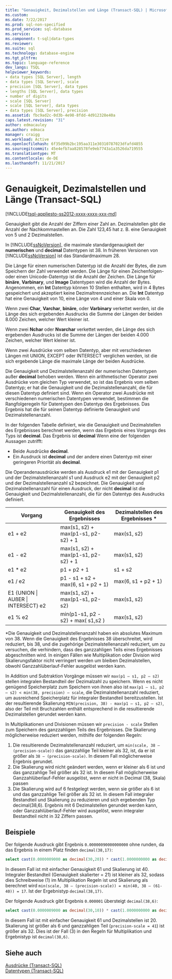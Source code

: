 ```yaml
---
title: "Genauigkeit, Dezimalstellen und Länge (Transact-SQL) | Microsoft Docs"
ms.custom: 
ms.date: 7/22/2017
ms.prod: sql-non-specified
ms.prod_service: sql-database
ms.service: 
ms.component: t-sql|data-types
ms.reviewer: 
ms.suite: sql
ms.technology: database-engine
ms.tgt_pltfrm: 
ms.topic: language-reference
dev_langs: TSQL
helpviewer_keywords:
- data types [SQL Server], length
- data types [SQL Server], scale
- precision [SQL Server], data types
- lengths [SQL Server], data types
- number of digits
- scale [SQL Server]
- scale [SQL Server], data types
- data types [SQL Server], precision
ms.assetid: fbc9ad2c-0d3b-4e98-8fdd-4d912328e40a
caps.latest.revision: "31"
author: edmacauley
ms.author: edmaca
manager: craigg
ms.workload: Active
ms.openlocfilehash: 6f35d99b2bc195aa311e30310787023dfafd4855
ms.sourcegitcommit: 45e4efb7aa828578fe9eb7743a1a3526da719555
ms.translationtype: MT
ms.contentlocale: de-DE
ms.lasthandoff: 11/21/2017
---
```

# <a name="precision-scale-and-length-transact-sql"></a>Genauigkeit, Dezimalstellen und Länge (Transact-SQL)
[!INCLUDE[tsql-appliesto-ss2012-xxxx-xxxx-xxx-md](../../includes/tsql-appliesto-ss2012-xxxx-xxxx-xxx-md.md)]

Genauigkeit gibt die Anzahl der Ziffern einer Zahl an. Dezimalstellen gibt die Anzahl der Nachkommastellen an. Die Zahl 123,45 hat z. B. eine Genauigkeit von 5 und 2 Dezimalstellen.
  
In [!INCLUDE[ssNoVersion](../../includes/ssnoversion-md.md)], die maximale standardgenauigkeit der **numerischen** und **decimal** Datentypen ist 38. In früheren Versionen von [!INCLUDE[ssNoVersion](../../includes/ssnoversion-md.md)] ist das Standardmaximum 28.
  
Die Länge für einen numerischen Datentyp ist die Anzahl der Bytes, die zum Speichern der Zahl verwendet werden. Die Länge für einen Zeichenfolgen- oder einen Unicode-Datentyp ist die Anzahl der Zeichen. Die Länge für **binäre**, **Varbinary**, und **Image** Datentypen wird die Anzahl der Bytes. Angenommen, ein **Int** Datentyp können 10 Stellen enthalten, wird in 4 Bytes gespeichert und akzeptiert keine Dezimaltrennzeichen an. Die **Int** Datentyp hat eine Genauigkeit von 10, eine Länge von 4 und einer Skala von 0.
  
Wenn zwei **Char**, **Varchar**, **binäre**, oder **Varbinary** verkettet werden, ist die Länge des sich ergebenden Ausdrucks die Summe der Längen der beiden 8.000 Zeichen, welcher Wert kleiner ist.
  
Wenn zwei **Nchar** oder **Nvarchar** verkettet werden, die Länge des sich ergebenden Ausdrucks ist die Summe der Längen der beiden 4.000 Zeichen, welcher Wert kleiner ist.
  
Wenn zwei Ausdrücke vom selben Datentyp, aber mit verschiedenen Längen mit UNION, EXCEPT oder INTERSECT verglichen werden, ist die sich ergebende Länge die maximale Länge der beiden Ausdrücke.
  
Die Genauigkeit und Dezimalstellenanzahl der numerischen Datentypen außer **decimal** behoben werden. Wenn ein arithmetischer Operator zwei Ausdrücke vom gleichen Typ verwendet, so ist das Ergebnis vom selben Datentyp; er hat die Genauigkeit und die Dezimalstellenanzahl, die für diesen Datentyp definiert sind. Wenn ein Operator zwei Ausdrücke mit verschiedenen numerischen Datentypen verwendet, bestimmen die Rangfolgeregeln für Datentypen den Datentyp des Ergebnisses. Das Ergebnis hat die für seinen Datentyp definierte Genauigkeit und Dezimalstellenanzahl.
  
In der folgenden Tabelle definiert, wie die Genauigkeit und Dezimalstellen des Ergebnisses berechnet werden, wenn das Ergebnis eines Vorgangs des Typs ist **decimal**. Das Ergebnis ist **decimal** Wenn eine der folgenden Aussagen zutrifft:
-   Beide Ausdrücke **decimal**.  
-   Ein Ausdruck ist **decimal** und der andere einen Datentyp mit einer geringeren Priorität als **decimal**.  
  
Die Operandenausdrücke werden als Ausdruck e1 mit der Genauigkeit p1 und der Dezimalstellenanzahl s1 und Ausdruck e2 mit der Genauigkeit p2 und der Dezimalstellenanzahl s2 bezeichnet. Die Genauigkeit und Dezimalstellenanzahl für einen Ausdruck, der nicht **decimal** ist die Genauigkeit und Dezimalstellenanzahl, die für den Datentyp des Ausdrucks definiert.
  
|Vorgang|Genauigkeit des Ergebnisses|Dezimalstellen des Ergebnisses *|  
|---|---|---|
|e1 + e2|max(s1, s2) + max(p1-s1, p2-s2) + 1|max(s1, s2)|  
|e1 - e2|max(s1, s2) + max(p1-s1, p2-s2) + 1|max(s1, s2)|  
|e1 * e2|p1 + p2 + 1|s1 + s2|  
|e1 / e2|p1 - s1 + s2 + max(6, s1 + p2 + 1)|max(6, s1 + p2 + 1)|  
|E1 {UNION &#124; AUßER &#124; INTERSECT} e2|max(s1, s2) + max(p1-s1, p2-s2)|max(s1, s2)|  
|e1 % e2|min(p1-s1, p2 -s2) + max( s1,s2 )|max(s1, s2)|  
  
\*Die Genauigkeit und Dezimalstellenanzahl haben ein absolutes Maximum von 38. Wenn die Genauigkeit des Ergebnisses 38 überschreitet, wird reduziert, bis 38, und die zugehörige Dezimalstellenanzahl reduziert, um zu versuchen, die verhindern, dass des ganzzahligen Teils eines Ergebnisses abgeschnitten wird. In einigen Fällen wie Multiplikation oder Division wird Skalierungsfaktor nicht verringert werden um bleiben Dezimalstellen, obwohl Ganzzahlüberlauf-Fehler ausgelöst werden kann.

In Addition und Subtraktion Vorgänge müssen wir `max(p1 – s1, p2 – s2)` stellen integralen Bestandteil der Dezimalzahl zu speichern. Wenn es nicht genügend Speicherplatz zum Speichern von ihnen also ist `max(p1 – s1, p2 – s2) < min(38, precision) – scale`, die Dezimalstellenanzahl reduziert, um ausreichend Speicherplatz für integraler Bestandteil bereitzustellen. Ist der resultierende Skalierung `MIN(precision, 38) - max(p1 – s1, p2 – s2)`, also der Teil mit Bruchzahlen enthält entsprechend in die resultierende Dezimalstellen gerundet werden kann.

In Multiplikationen und Divisionen müssen wir `precision - scale` Stellen zum Speichern des ganzzahligen Teils des Ergebnisses. Die Skalierung möglicherweise reduziert werden, mithilfe der folgenden Regeln:
1.  Die resultierende Dezimalstellenanzahl reduziert, um `min(scale, 38 – (precision-scale))` das ganzzahlige Teil kleiner als 32, ist, da er ist größer als `38 – (precision-scale)`. In diesem Fall möglicherweise Ergebnis gerundet.
1. Die Skalierung wird nicht geändert werden, wenn er kleiner als 6 ist und das ganzzahlige Teil größer als 32 ist. In diesem Fall möglicherweise Ganzzahlüberlauf-Fehler ausgelöst, wenn er nicht in Decimal (38, Skala) passen 
1. Die Skalierung wird auf 6 festgelegt werden, wenn sie größer als 6 ist und das ganzzahlige Teil größer als 32 ist. In diesem Fall integraler Bestandteil und Skalierung zu reduzieren und sich ergebenden Typ decimal(38,6). Ergebnis mit 6 Dezimalstellen gerundet werden kann, oder Ganzzahlüberlauf-Fehler wird ausgelöst, wenn integraler Bestandteil nicht in 32 Ziffern passen.

## <a name="examples"></a>Beispiele
Der folgende Ausdruck gibt Ergebnis `0.00000090000000000` ohne runden, da das Ergebnis in einem Platz finden `decimal(38,17)`:
```sql
select cast(0.0000009000 as decimal(30,20)) * cast(1.0000000000 as decimal(30,20)) [decimal 38,17]
```
In diesem Fall ist mit einfacher Genauigkeit 61 und Skalierung ist 40.
Integraler Bestandteil (Genauigkeit skalierter = 21) ist kleiner als 32, sodass dies Schreibweise (1) im Multiplikation Regeln ist und Skalierung als berechnet wird `min(scale, 38 – (precision-scale)) = min(40, 38 – (61-40)) = 17`. Ist der Ergebnistyp `decimal(38,17)`.

Der folgende Ausdruck gibt Ergebnis `0.000001` übersteigt `decimal(38,6)`:
```sql
select cast(0.0000009000 as decimal(30,10)) * cast(1.0000000000 as decimal(30,10)) [decimal(38, 6)]
```
In diesem Fall ist mit einfacher Genauigkeit 61 und Dezimalstellen ist 20.
Skalierung ist größer als 6 und ganzzahligen Teil (`precision-scale = 41`) ist größer als 32. Dies ist der Fall (3) in den Regeln für Multiplikation und Ergebnistyp ist `decimal(38,6)`.

## <a name="see-also"></a>Siehe auch
[Ausdrücke &#40;Transact-SQL&#41;](../../t-sql/language-elements/expressions-transact-sql.md)  
[Datentypen &#40;Transact-SQL&#41;](../../t-sql/data-types/data-types-transact-sql.md)
  
  

